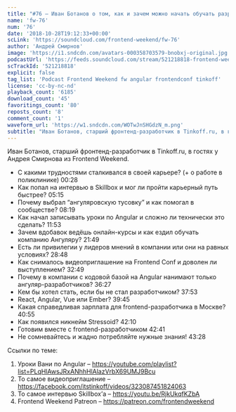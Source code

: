 ```yaml
---
title: "#76 – Иван Ботанов о том, как и зачем можно начать обучать разработчиков Angular'у"
name: 'fw-76'
num: '76'
date: '2018-10-28T19:12:33+00:00'
scLink: 'https://soundcloud.com/frontend-weekend/fw-76'
author: 'Андрей Смирнов'
image: 'https://i1.sndcdn.com/avatars-000358703579-bnobxj-original.jpg'
podcastUrl: 'https://feeds.soundcloud.com/stream/521218818-frontend-weekend-fw-76.m4a'
scTrackId: '521218818'
explicit: false
tag_list: 'Podcast Frontend Weekend fw angular frontendconf tinkoff'
license: 'cc-by-nc-nd'
playback_count: '6185'
download_count: '45'
favoritings_count: '80'
reposts_count: '8'
comment_count: '1'
waveform_url: 'https://w1.sndcdn.com/WOTwJnSHGdzN_m.png'
subtitle: "Иван Ботанов, старший фронтенд-разработчик в Tinkoff.ru, в гостях у Андрея Смирнова из Frontend Weekend. "
---
```

Иван Ботанов, старший фронтенд-разработчик в Tinkoff.ru, в гостях у Андрея Смирнова из Frontend Weekend. 

- С какими трудностями сталкивался в своей карьере? (+ о работе в поликлинике) <timecode sec="28">00:28</timecode>
- Как попал на интервью в Skillbox и мог ли пройти карьерный путь быстрее? <timecode sec="315">05:15</timecode>
- Почему выбрал “ангуляровскую тусовку” и как помогал в сообществе? <timecode sec="499">08:19</timecode>
- Как начал записывать уроки по Angular и сложно ли технически это сделать? <timecode sec="713">11:53</timecode>
- Зачем вдобавок ведёшь онлайн-курсы и как ездил обучать компанию Ангуляру? <timecode sec="1309">21:49</timecode>
- Есть ли привилегии у лидеров мнений в компании или они на равных условиях? <timecode sec="1728">28:48</timecode>
- Как снималось видеоприглашение на Frontend Conf и доволен ли выступлением? <timecode sec="1969">32:49</timecode>
- Почему в компании с кодовой базой на Angular нанимают только ангуляр-разработчиков? <timecode sec="2187">36:27</timecode>
- Кем бы хотел стать, если бы не стал разработчиком? <timecode sec="2273">37:53</timecode>
- React, Angular, Vue или Ember? <timecode sec="2385">39:45</timecode>
- Какая справедливая зарплата для frontend-разработчика в Москве? <timecode sec="2455">40:55</timecode>
- Как появился никнейм Stressoid? <timecode sec="2530">42:10</timecode>
- Готовим вместе с frontend-разработчиком <timecode sec="2561">42:41</timecode>
- Не сомневайтесь и жадно потребляйте нужные знания! <timecode sec="2608">43:28</timecode>

Ссылки по теме:
1) Уроки Вани по Angular – https://youtube.com/playlist?list=PLqHlAwsJRxANhhHlAlazVrbX69UMJ9Bcu
2) То самое видеоприглашение – https://facebook.com/itstinkoff/videos/323087451824063
3) То самое интервью Skillbox’а – https://youtu.be/RjkUkqfKZbA
4) Frontend Weekend Patreon – https://patreon.com/frontendweekend